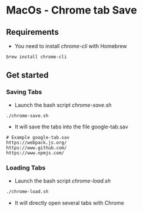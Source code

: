 # MacOs - Chrome tab Save

## Requirements

* You need to install *chrome-cli* with Homebrew

```bash
brew install chrome-cli
```

## Get started

### Saving Tabs

* Launch the bash script *chrome-save.sh*

```bash
./chrome-save.sh
```

* It will save the tabs into the file google-tab.sav


```
# Example google-tab.sav
https://webpack.js.org/
https://www.github.com/
https://www.npmjs.com/
```

### Loading Tabs

* Launch the bash script *chrome-load.sh*

```bash
./chrome-load.sh
```

* It will directly open several tabs with Chrome
